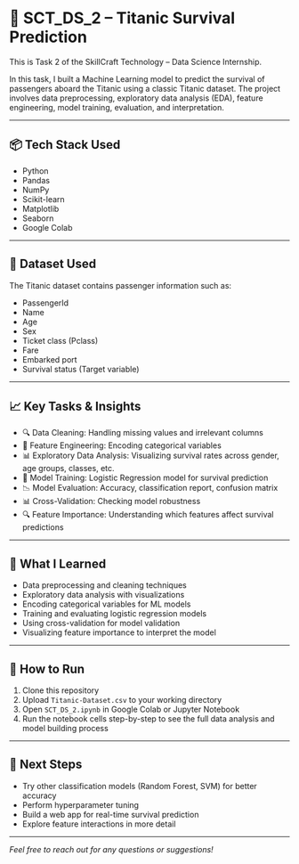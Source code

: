 # 🚢 SCT_DS_2 – Titanic Survival Prediction

This is Task 2 of the SkillCraft Technology – Data Science Internship.

In this task, I built a Machine Learning model to predict the survival of passengers aboard the Titanic using a classic Titanic dataset. The project involves data preprocessing, exploratory data analysis (EDA), feature engineering, model training, evaluation, and interpretation.

---

## 📦 Tech Stack Used
- Python  
- Pandas  
- NumPy  
- Scikit-learn  
- Matplotlib  
- Seaborn  
- Google Colab  

---

## 📁 Dataset Used
The Titanic dataset contains passenger information such as:
- PassengerId  
- Name  
- Age  
- Sex  
- Ticket class (Pclass)  
- Fare  
- Embarked port  
- Survival status (Target variable)  

---

## 📈 Key Tasks & Insights
- 🔍 Data Cleaning: Handling missing values and irrelevant columns  
- 🧮 Feature Engineering: Encoding categorical variables  
- 📊 Exploratory Data Analysis: Visualizing survival rates across gender, age groups, classes, etc.  
- 🤖 Model Training: Logistic Regression model for survival prediction  
- 📉 Model Evaluation: Accuracy, classification report, confusion matrix  
- 📊 Cross-Validation: Checking model robustness  
- 🔍 Feature Importance: Understanding which features affect survival predictions  

---

## 🧠 What I Learned
- Data preprocessing and cleaning techniques  
- Exploratory data analysis with visualizations  
- Encoding categorical variables for ML models  
- Training and evaluating logistic regression models  
- Using cross-validation for model validation  
- Visualizing feature importance to interpret the model  

---

## 📌 How to Run
1. Clone this repository  
2. Upload `Titanic-Dataset.csv` to your working directory  
3. Open `SCT_DS_2.ipynb` in Google Colab or Jupyter Notebook  
4. Run the notebook cells step-by-step to see the full data analysis and model building process  
 

---

## 🚀 Next Steps
- Try other classification models (Random Forest, SVM) for better accuracy  
- Perform hyperparameter tuning  
- Build a web app for real-time survival prediction  
- Explore feature interactions in more detail  

---

*Feel free to reach out for any questions or suggestions!*


